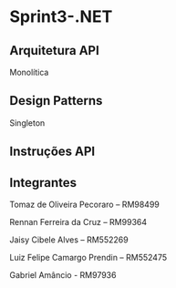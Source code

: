 # Sprint3-.NET

## Arquitetura API

Monolítica


## Design Patterns

Singleton


## Instruções API


## Integrantes

Tomaz de Oliveira Pecoraro – RM98499

Rennan Ferreira da Cruz – RM99364

Jaisy Cibele Alves – RM552269

Luiz Felipe Camargo Prendin – RM552475

Gabriel Amâncio - RM97936
